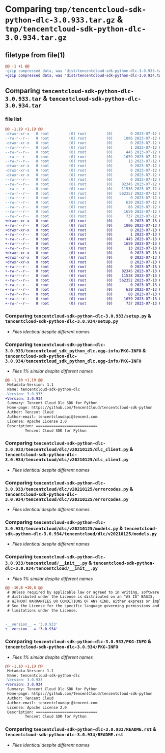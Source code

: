 # Comparing `tmp/tencentcloud-sdk-python-dlc-3.0.933.tar.gz` & `tmp/tencentcloud-sdk-python-dlc-3.0.934.tar.gz`

## filetype from file(1)

```diff
@@ -1 +1 @@
-gzip compressed data, was "dist/tencentcloud-sdk-python-dlc-3.0.933.tar", last modified: Wed Jul 12 00:28:16 2023, max compression
+gzip compressed data, was "dist/tencentcloud-sdk-python-dlc-3.0.934.tar", last modified: Thu Jul 13 00:20:48 2023, max compression
```

## Comparing `tencentcloud-sdk-python-dlc-3.0.933.tar` & `tencentcloud-sdk-python-dlc-3.0.934.tar`

### file list

```diff
@@ -1,19 +1,19 @@
-drwxr-xr-x   0 root         (0) root         (0)        0 2023-07-12 00:28:16.000000 tencentcloud-sdk-python-dlc-3.0.933/
--rw-r--r--   0 root         (0) root         (0)     1006 2023-07-12 00:28:16.000000 tencentcloud-sdk-python-dlc-3.0.933/setup.py
-drwxr-xr-x   0 root         (0) root         (0)        0 2023-07-12 00:28:16.000000 tencentcloud-sdk-python-dlc-3.0.933/tencentcloud_sdk_python_dlc.egg-info/
--rw-r--r--   0 root         (0) root         (0)        1 2023-07-12 00:28:16.000000 tencentcloud-sdk-python-dlc-3.0.933/tencentcloud_sdk_python_dlc.egg-info/dependency_links.txt
--rw-r--r--   0 root         (0) root         (0)      445 2023-07-12 00:28:16.000000 tencentcloud-sdk-python-dlc-3.0.933/tencentcloud_sdk_python_dlc.egg-info/SOURCES.txt
--rw-r--r--   0 root         (0) root         (0)     1659 2023-07-12 00:28:16.000000 tencentcloud-sdk-python-dlc-3.0.933/tencentcloud_sdk_python_dlc.egg-info/PKG-INFO
--rw-r--r--   0 root         (0) root         (0)       13 2023-07-12 00:28:16.000000 tencentcloud-sdk-python-dlc-3.0.933/tencentcloud_sdk_python_dlc.egg-info/top_level.txt
-drwxr-xr-x   0 root         (0) root         (0)        0 2023-07-12 00:28:16.000000 tencentcloud-sdk-python-dlc-3.0.933/tencentcloud/
-drwxr-xr-x   0 root         (0) root         (0)        0 2023-07-12 00:28:16.000000 tencentcloud-sdk-python-dlc-3.0.933/tencentcloud/dlc/
-drwxr-xr-x   0 root         (0) root         (0)        0 2023-07-12 00:28:16.000000 tencentcloud-sdk-python-dlc-3.0.933/tencentcloud/dlc/v20210125/
--rw-r--r--   0 root         (0) root         (0)        0 2023-07-12 00:28:16.000000 tencentcloud-sdk-python-dlc-3.0.933/tencentcloud/dlc/v20210125/__init__.py
--rw-r--r--   0 root         (0) root         (0)    82345 2023-07-12 00:28:16.000000 tencentcloud-sdk-python-dlc-3.0.933/tencentcloud/dlc/v20210125/dlc_client.py
--rw-r--r--   0 root         (0) root         (0)    11538 2023-07-12 00:28:16.000000 tencentcloud-sdk-python-dlc-3.0.933/tencentcloud/dlc/v20210125/errorcodes.py
--rw-r--r--   0 root         (0) root         (0)   562352 2023-07-12 00:28:16.000000 tencentcloud-sdk-python-dlc-3.0.933/tencentcloud/dlc/v20210125/models.py
--rw-r--r--   0 root         (0) root         (0)        0 2023-07-12 00:28:16.000000 tencentcloud-sdk-python-dlc-3.0.933/tencentcloud/dlc/__init__.py
--rw-r--r--   0 root         (0) root         (0)      630 2023-07-12 00:28:16.000000 tencentcloud-sdk-python-dlc-3.0.933/tencentcloud/__init__.py
--rw-r--r--   0 root         (0) root         (0)       88 2023-07-12 00:28:16.000000 tencentcloud-sdk-python-dlc-3.0.933/setup.cfg
--rw-r--r--   0 root         (0) root         (0)     1659 2023-07-12 00:28:16.000000 tencentcloud-sdk-python-dlc-3.0.933/PKG-INFO
--rw-r--r--   0 root         (0) root         (0)      737 2023-07-12 00:28:16.000000 tencentcloud-sdk-python-dlc-3.0.933/README.rst
+drwxr-xr-x   0 root         (0) root         (0)        0 2023-07-13 00:20:48.000000 tencentcloud-sdk-python-dlc-3.0.934/
+-rw-r--r--   0 root         (0) root         (0)     1006 2023-07-13 00:20:48.000000 tencentcloud-sdk-python-dlc-3.0.934/setup.py
+drwxr-xr-x   0 root         (0) root         (0)        0 2023-07-13 00:20:48.000000 tencentcloud-sdk-python-dlc-3.0.934/tencentcloud_sdk_python_dlc.egg-info/
+-rw-r--r--   0 root         (0) root         (0)        1 2023-07-13 00:20:48.000000 tencentcloud-sdk-python-dlc-3.0.934/tencentcloud_sdk_python_dlc.egg-info/dependency_links.txt
+-rw-r--r--   0 root         (0) root         (0)      445 2023-07-13 00:20:48.000000 tencentcloud-sdk-python-dlc-3.0.934/tencentcloud_sdk_python_dlc.egg-info/SOURCES.txt
+-rw-r--r--   0 root         (0) root         (0)     1659 2023-07-13 00:20:48.000000 tencentcloud-sdk-python-dlc-3.0.934/tencentcloud_sdk_python_dlc.egg-info/PKG-INFO
+-rw-r--r--   0 root         (0) root         (0)       13 2023-07-13 00:20:48.000000 tencentcloud-sdk-python-dlc-3.0.934/tencentcloud_sdk_python_dlc.egg-info/top_level.txt
+drwxr-xr-x   0 root         (0) root         (0)        0 2023-07-13 00:20:48.000000 tencentcloud-sdk-python-dlc-3.0.934/tencentcloud/
+drwxr-xr-x   0 root         (0) root         (0)        0 2023-07-13 00:20:48.000000 tencentcloud-sdk-python-dlc-3.0.934/tencentcloud/dlc/
+drwxr-xr-x   0 root         (0) root         (0)        0 2023-07-13 00:20:48.000000 tencentcloud-sdk-python-dlc-3.0.934/tencentcloud/dlc/v20210125/
+-rw-r--r--   0 root         (0) root         (0)        0 2023-07-13 00:20:48.000000 tencentcloud-sdk-python-dlc-3.0.934/tencentcloud/dlc/v20210125/__init__.py
+-rw-r--r--   0 root         (0) root         (0)    82345 2023-07-13 00:20:48.000000 tencentcloud-sdk-python-dlc-3.0.934/tencentcloud/dlc/v20210125/dlc_client.py
+-rw-r--r--   0 root         (0) root         (0)    11538 2023-07-13 00:20:48.000000 tencentcloud-sdk-python-dlc-3.0.934/tencentcloud/dlc/v20210125/errorcodes.py
+-rw-r--r--   0 root         (0) root         (0)   562352 2023-07-13 00:20:48.000000 tencentcloud-sdk-python-dlc-3.0.934/tencentcloud/dlc/v20210125/models.py
+-rw-r--r--   0 root         (0) root         (0)        0 2023-07-13 00:20:48.000000 tencentcloud-sdk-python-dlc-3.0.934/tencentcloud/dlc/__init__.py
+-rw-r--r--   0 root         (0) root         (0)      630 2023-07-13 00:20:48.000000 tencentcloud-sdk-python-dlc-3.0.934/tencentcloud/__init__.py
+-rw-r--r--   0 root         (0) root         (0)       88 2023-07-13 00:20:48.000000 tencentcloud-sdk-python-dlc-3.0.934/setup.cfg
+-rw-r--r--   0 root         (0) root         (0)     1659 2023-07-13 00:20:48.000000 tencentcloud-sdk-python-dlc-3.0.934/PKG-INFO
+-rw-r--r--   0 root         (0) root         (0)      737 2023-07-13 00:20:48.000000 tencentcloud-sdk-python-dlc-3.0.934/README.rst
```

### Comparing `tencentcloud-sdk-python-dlc-3.0.933/setup.py` & `tencentcloud-sdk-python-dlc-3.0.934/setup.py`

 * *Files identical despite different names*

### Comparing `tencentcloud-sdk-python-dlc-3.0.933/tencentcloud_sdk_python_dlc.egg-info/PKG-INFO` & `tencentcloud-sdk-python-dlc-3.0.934/tencentcloud_sdk_python_dlc.egg-info/PKG-INFO`

 * *Files 1% similar despite different names*

```diff
@@ -1,10 +1,10 @@
 Metadata-Version: 1.1
 Name: tencentcloud-sdk-python-dlc
-Version: 3.0.933
+Version: 3.0.934
 Summary: Tencent Cloud Dlc SDK for Python
 Home-page: https://github.com/TencentCloud/tencentcloud-sdk-python
 Author: Tencent Cloud
 Author-email: tencentcloudapi@tencent.com
 License: Apache License 2.0
 Description: ============================
         Tencent Cloud SDK for Python
```

### Comparing `tencentcloud-sdk-python-dlc-3.0.933/tencentcloud/dlc/v20210125/dlc_client.py` & `tencentcloud-sdk-python-dlc-3.0.934/tencentcloud/dlc/v20210125/dlc_client.py`

 * *Files identical despite different names*

### Comparing `tencentcloud-sdk-python-dlc-3.0.933/tencentcloud/dlc/v20210125/errorcodes.py` & `tencentcloud-sdk-python-dlc-3.0.934/tencentcloud/dlc/v20210125/errorcodes.py`

 * *Files identical despite different names*

### Comparing `tencentcloud-sdk-python-dlc-3.0.933/tencentcloud/dlc/v20210125/models.py` & `tencentcloud-sdk-python-dlc-3.0.934/tencentcloud/dlc/v20210125/models.py`

 * *Files identical despite different names*

### Comparing `tencentcloud-sdk-python-dlc-3.0.933/tencentcloud/__init__.py` & `tencentcloud-sdk-python-dlc-3.0.934/tencentcloud/__init__.py`

 * *Files 1% similar despite different names*

```diff
@@ -10,8 +10,8 @@
 # Unless required by applicable law or agreed to in writing, software
 # distributed under the License is distributed on an "AS IS" BASIS,
 # WITHOUT WARRANTIES OR CONDITIONS OF ANY KIND, either express or implied.
 # See the License for the specific language governing permissions and
 # limitations under the License.
 
 
-__version__ = '3.0.933'
+__version__ = '3.0.934'
```

### Comparing `tencentcloud-sdk-python-dlc-3.0.933/PKG-INFO` & `tencentcloud-sdk-python-dlc-3.0.934/PKG-INFO`

 * *Files 1% similar despite different names*

```diff
@@ -1,10 +1,10 @@
 Metadata-Version: 1.1
 Name: tencentcloud-sdk-python-dlc
-Version: 3.0.933
+Version: 3.0.934
 Summary: Tencent Cloud Dlc SDK for Python
 Home-page: https://github.com/TencentCloud/tencentcloud-sdk-python
 Author: Tencent Cloud
 Author-email: tencentcloudapi@tencent.com
 License: Apache License 2.0
 Description: ============================
         Tencent Cloud SDK for Python
```

### Comparing `tencentcloud-sdk-python-dlc-3.0.933/README.rst` & `tencentcloud-sdk-python-dlc-3.0.934/README.rst`

 * *Files identical despite different names*

